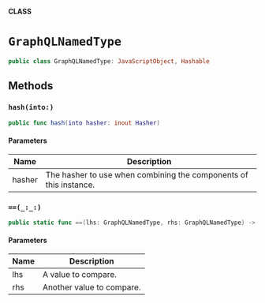 **CLASS**

# `GraphQLNamedType`

```swift
public class GraphQLNamedType: JavaScriptObject, Hashable
```

## Methods
### `hash(into:)`

```swift
public func hash(into hasher: inout Hasher)
```

#### Parameters

| Name | Description |
| ---- | ----------- |
| hasher | The hasher to use when combining the components of this instance. |

### `==(_:_:)`

```swift
public static func ==(lhs: GraphQLNamedType, rhs: GraphQLNamedType) -> Bool
```

#### Parameters

| Name | Description |
| ---- | ----------- |
| lhs | A value to compare. |
| rhs | Another value to compare. |